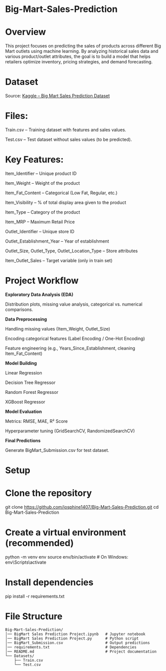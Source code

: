 # Big-Mart-Sales-Prediction

# Overview
This project focuses on predicting the sales of products across different Big Mart outlets using machine learning. By analyzing historical sales data and various product/outlet attributes, the goal is to build a model that helps retailers optimize inventory, pricing strategies, and demand forecasting.

# Dataset

Source: [Kaggle – Big Mart Sales Prediction Dataset](https://www.kaggle.com/datasets/brijbhushannanda1979/bigmart-sales-data)


# Files:

Train.csv – Training dataset with features and sales values.

Test.csv – Test dataset without sales values (to be predicted).

# Key Features:

Item_Identifier – Unique product ID

Item_Weight – Weight of the product

Item_Fat_Content – Categorical (Low Fat, Regular, etc.)

Item_Visibility – % of total display area given to the product

Item_Type – Category of the product

Item_MRP – Maximum Retail Price

Outlet_Identifier – Unique store ID

Outlet_Establishment_Year – Year of establishment

Outlet_Size, Outlet_Type, Outlet_Location_Type – Store attributes

Item_Outlet_Sales – Target variable (only in train set)

# Project Workflow

 **Exploratory Data Analysis (EDA)**

Distribution plots, missing value analysis, categorical vs. numerical comparisons.

**Data Preprocessing**

Handling missing values (Item_Weight, Outlet_Size)

Encoding categorical features (Label Encoding / One-Hot Encoding)

Feature engineering (e.g., Years_Since_Establishment, cleaning Item_Fat_Content)

**Model Building**

Linear Regression

Decision Tree Regressor

Random Forest Regressor

XGBoost Regressor

**Model Evaluation**

Metrics: RMSE, MAE, R² Score

Hyperparameter tuning (GridSearchCV, RandomizedSearchCV)

**Final Predictions**

Generate BigMart_Submission.csv for test dataset.

# Setup
# Clone the repository
git clone https://github.com/josphine1407/Big-Mart-Sales-Prediction.git
cd Big-Mart-Sales-Prediction

# Create a virtual environment (recommended)
python -m venv env
source env/bin/activate   # On Windows: env\Scripts\activate

# Install dependencies
pip install -r requirements.txt

# File Structure
```
Big-Mart-Sales-Prediction/
│── BigMart Sales Prediction Project.ipynb   # Jupyter notebook
│── BigMart Sales Prediction Project.py      # Python script
│── BigMart_Submission.csv                   # Output predictions
│── requirements.txt                         # Dependencies
│── README.md                                # Project documentation
└── Datasets/
    ├── Train.csv
    └── Test.csv
